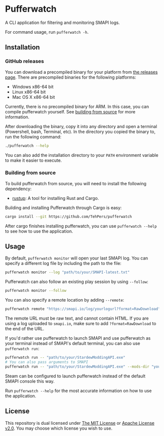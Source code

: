 # Pufferwatch

A CLI application for filtering and monitoring SMAPI logs.

For command usage, run `pufferwatch -h`.

## Installation

### GitHub releases

You can download a precompiled binary for your platform from [the releases page][releases]. There
are precompiled binaries for the following platforms:

- Windows x86-64 bit
- Linux x86-64 bit
- Mac OS X x86-64 bit

Currently, there is no precompiled binary for ARM. In this case, you can compile pufferwatch
yourself. See [building from source](#building-from-source) for more information.

After downloading the binary, copy it into any directory and open a terminal (Powershell, bash,
Terminal, etc). In the directory you copied the binary to, run the following command:

```sh
./pufferwatch --help
```

You can also add the installation directory to your `PATH` environment variable to make it easier
to execute.

### Building from source

To build pufferwatch from source, you will need to install the following dependency:

- [rustup](https://rustup.rs/): A tool for installing Rust and Cargo.

Building and installing Pufferwatch through Cargo is easy:

```bash
cargo install --git https://github.com/TehPers/pufferwatch
```

After cargo finishes installing pufferwatch, you can use `pufferwatch --help` to see how to use the
application.

## Usage

By default, `pufferwatch monitor` will open your last SMAPI log. You can specify a different log
file by including the path to the file:

```sh
pufferwatch monitor --log "path/to/your/SMAPI-latest.txt"
```

Pufferwatch can also follow an existing play session by using `--follow`:

```sh
pufferwatch monitor --follow
```

You can also specify a remote location by adding `--remote`:

```sh
pufferwatch remote "https://smapi.io/log/yourlogurl?format=RawDownload"
```

The remote URL must be raw text, and cannot contain HTML. If you are using a log uploaded to
`smapi.io`, make sure to add `?format=RawDownload` to the end of the URL.

If you'd rather use pufferwatch to launch SMAPI and use pufferwatch as your terminal instead
of SMAPI's default terminal, you can also use `pufferwatch run`:

```sh
pufferwatch run -- "path/to/your/StardewModdingAPI.exe"
# You can also pass arguments to SMAPI
pufferwatch run -- "path/to/your/StardewModdingAPI.exe" --mods-dir "your/mods/directory"
```

Steam can be configured to launch pufferwatch instead of the default SMAPI console this way.

Run `pufferwatch --help` for the most accurate information on how to use the application.

## License

This repository is dual licensed under [The MIT License](./LICENSE-MIT) or
[Apache License v2.0](./LICENSE-APACHE). You may choose which license you wish to use.

[releases]: https://github.com/TehPers/pufferwatch/releases
